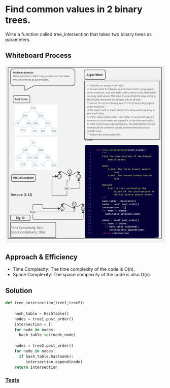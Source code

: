 # Find common values in 2 binary trees.


Write a function called tree_intersection that takes two binary trees as parameters.

## Whiteboard Process

![ white board](./assets/Untitled%20(31).jpg)

## Approach & Efficiency

- Time Complexity:
The time complexity of the code is O(n). 
- Space Complexity:
The space complexity of the code is also O(n).
## Solution

``` python 
def tree_intersection(tree1,tree2):
   
    hash_table = HashTable()
    nodes = tree1.post_order()
    intersection = []
    for node in nodes:
      hash_table.set(node,node)

    nodes = tree2.post_order()
    for node in nodes:
      if hash_table.has(node):
         intersection.append(node)
    return intersection

```

### [Tests](./tests/test_tree_intersection.py)



